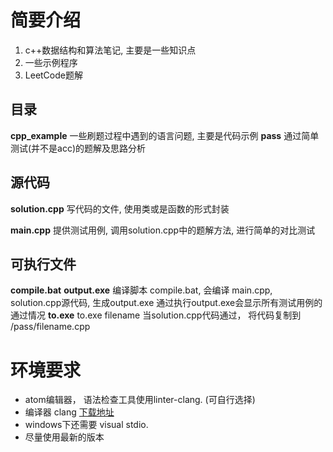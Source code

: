 # 简要介绍
1. c++数据结构和算法笔记, 主要是一些知识点
2. 一些示例程序
3. LeetCode题解

## 目录
**cpp_example**
一些刷题过程中遇到的语言问题, 主要是代码示例
**pass**
通过简单测试(并不是acc)的题解及思路分析

## 源代码
**solution.cpp**
写代码的文件, 使用类或是函数的形式封装

**main.cpp**
提供测试用例, 调用solution.cpp中的题解方法, 进行简单的对比测试

## 可执行文件
**compile.bat**
**output.exe**
编译脚本 compile.bat, 会编译 main.cpp, solution.cpp源代码, 生成output.exe
通过执行output.exe会显示所有测试用例的通过情况
**to.exe**
to.exe filename
当solution.cpp代码通过， 将代码复制到 /pass/filename.cpp

# 环境要求
* atom编辑器， 语法检查工具使用linter-clang. (可自行选择)
* 编译器 clang [下载地址](http://releases.llvm.org/download.html)
* windows下还需要 visual stdio.
* 尽量使用最新的版本
